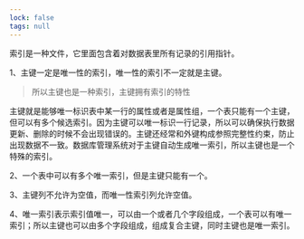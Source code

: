 ```yaml
---
lock: false
tags: null
---
```

 索引是一种文件，它里面包含着对数据表里所有记录的引用指针。



1、主键一定是唯一性的索引，唯一性的索引不一定就是主键。

> 所以主键也是一种索引，主键拥有索引的特性

 主键就是能够唯一标识表中某一行的属性或者是属性组，一个表只能有一个主键，但可以有多个候选索引。因为主键可以唯一标识一行记录，所以可以确保执行数据更新、删除的时候不会出现错误的。主键还经常和外键构成参照完整性约束，防止出现数据不一致。数据库管理系统对于主键自动生成唯一索引，所以主键也是一个特殊的索引。

 2、一个表中可以有多个唯一索引，但是主键只能有一个。

 3、主键列不允许为空值，而唯一性索引列允许空值。

4、唯一索引表示索引值唯一，可以由一个或者几个字段组成，一个表可以有唯一索引；所以主键也可以由多个字段组成，组成复合主键，同时主键也是唯一索引。



